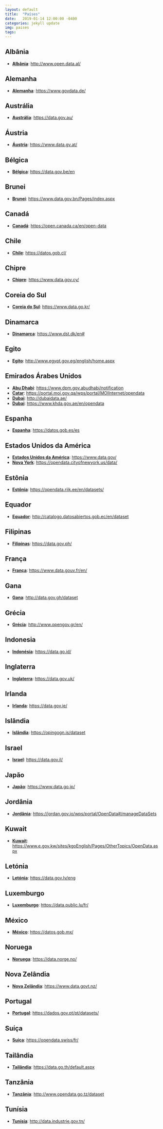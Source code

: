 ```yaml
---
layout: default
title:  "Países"
date:   2019-01-14 12:00:00 -0400
categories: jekyll update
img: paises
tags:
---
```


## Albânia

- **[Albânia](http://www.open.data.al/)**: http://www.open.data.al/

## Alemanha

- **[Alemanha](https://www.govdata.de/)**: https://www.govdata.de/

## Austrália

- **[Austrália](https://data.gov.au/)**: https://data.gov.au/

## Áustria

- **[Áustria](https://www.data.gv.at/)**: https://www.data.gv.at/

## Bélgica

- **[Bélgica](https://data.gov.be/en)**: https://data.gov.be/en

## Brunei

- **[Brunei](https://www.data.gov.bn/Pages/index.aspx)**: https://www.data.gov.bn/Pages/index.aspx

## Canadá

- **[Canadá](https://open.canada.ca/en/open-data)**: https://open.canada.ca/en/open-data

## Chile

- **[Chile](https://datos.gob.cl/)**: https://datos.gob.cl/

## Chipre

- **[Chipre](https://www.data.gov.cy/)**: https://www.data.gov.cy/

## Coreia do Sul

- **[Coreia do Sul](https://www.data.go.kr/)**: https://www.data.go.kr/

## Dinamarca

- **[Dinamarca](https://www.dst.dk/en#)**: https://www.dst.dk/en#

## Egito

- **[Egito](http://www.egypt.gov.eg/english/home.aspx)**: http://www.egypt.gov.eg/english/home.aspx

## Emirados Árabes Unidos

- **[Abu Dhabi](https://www.dpm.gov.abudhabi/notification)**: https://www.dpm.gov.abudhabi/notification
- **[Catar](https://portal.moi.gov.qa/wps/portal/MOIInternet/opendata)**: https://portal.moi.gov.qa/wps/portal/MOIInternet/opendata
- **[Dubai](http://dubaidata.ae/)**: http://dubaidata.ae/
- **[Dubai](https://www.khda.gov.ae/en/opendata)**: https://www.khda.gov.ae/en/opendata

## Espanha

- **[Espanha](https://datos.gob.es/es)**: https://datos.gob.es/es

## Estados Unidos da América

- **[Estados Unidos da América](https://www.data.gov/)**: https://www.data.gov/
- **[Nova York](https://opendata.cityofnewyork.us/data/)**: https://opendata.cityofnewyork.us/data/

## Estônia

- **[Estônia](https://opendata.riik.ee/en/datasets/)**: https://opendata.riik.ee/en/datasets/

## Equador

- **[Equador](http://catalogo.datosabiertos.gob.ec/en/dataset)**: http://catalogo.datosabiertos.gob.ec/en/dataset

## Filipinas

- **[Filipinas](https://data.gov.ph/)**: https://data.gov.ph/

## França

- **[França](https://www.data.gouv.fr/en/)**: https://www.data.gouv.fr/en/

## Gana

- **[Gana](http://data.gov.gh/dataset)**: http://data.gov.gh/dataset

## Grécia

- **[Grécia](http://www.opengov.gr/en/)**: http://www.opengov.gr/en/

## Indonesia

- **[Indonésia](https://data.go.id/)**: https://data.go.id/

## Inglaterra

- **[Inglaterra](https://data.gov.uk/)**: https://data.gov.uk/

## Irlanda

- **[Irlanda](https://data.gov.ie/)**: https://data.gov.ie/

## Islândia

- **[Islândia](https://opingogn.is/dataset)**: https://opingogn.is/dataset

## Israel

- **[Israel](https://data.gov.il/)**: https://data.gov.il/

## Japão

- **[Japão](https://www.data.go.jp/)**: https://www.data.go.jp/

## Jordânia

- **[Jordânia](https://jordan.gov.jo/wps/portal/OpenData#/manageDataSets)**: https://jordan.gov.jo/wps/portal/OpenData#/manageDataSets

## Kuwait

- **[Kuwait](https://www.e.gov.kw/sites/kgoEnglish/Pages/OtherTopics/OpenData.aspx)**: https://www.e.gov.kw/sites/kgoEnglish/Pages/OtherTopics/OpenData.aspx

## Letónia

- **[Letónia](https://data.gov.lv/eng)**: https://data.gov.lv/eng

## Luxemburgo

- **[Luxemburgo](https://data.public.lu/fr/)**: https://data.public.lu/fr/

## México

- **[México](https://datos.gob.mx/)**: https://datos.gob.mx/

## Noruega

- **[Noruega](hhttps://data.norge.no/)**: https://data.norge.no/

## Nova Zelândia

- **[Nova Zelândia](https://www.data.govt.nz/)**: https://www.data.govt.nz/

## Portugal

- **[Portugal](https://dados.gov.pt/pt/datasets/)**: https://dados.gov.pt/pt/datasets/

## Suíça

- **[Suíça](https://opendata.swiss/fr/)**: https://opendata.swiss/fr/

## Tailândia

- **[Tailândia](https://data.go.th/default.aspx)**: https://data.go.th/default.aspx

## Tanzânia

- **[Tanzânia](http://www.opendata.go.tz/dataset)**: http://www.opendata.go.tz/dataset

## Tunísia

- **[Tunísia](http://data.industrie.gov.tn/)**: http://data.industrie.gov.tn/
